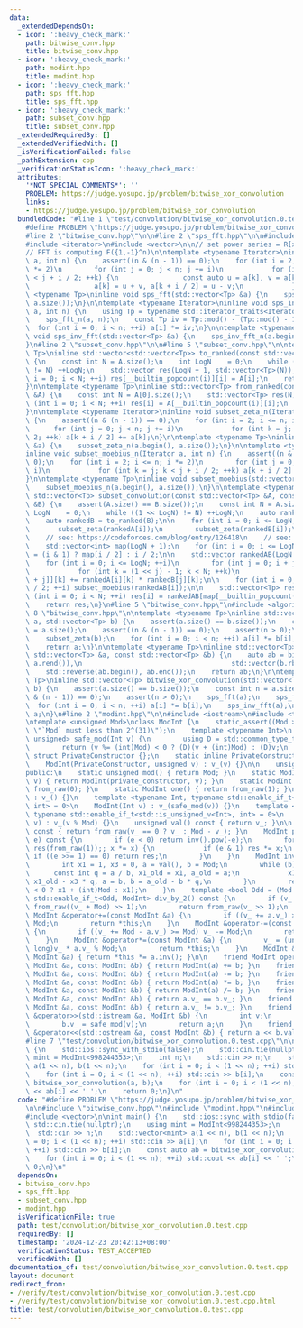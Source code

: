 ```yaml
---
data:
  _extendedDependsOn:
  - icon: ':heavy_check_mark:'
    path: bitwise_conv.hpp
    title: bitwise_conv.hpp
  - icon: ':heavy_check_mark:'
    path: modint.hpp
    title: modint.hpp
  - icon: ':heavy_check_mark:'
    path: sps_fft.hpp
    title: sps_fft.hpp
  - icon: ':heavy_check_mark:'
    path: subset_conv.hpp
    title: subset_conv.hpp
  _extendedRequiredBy: []
  _extendedVerifiedWith: []
  _isVerificationFailed: false
  _pathExtension: cpp
  _verificationStatusIcon: ':heavy_check_mark:'
  attributes:
    '*NOT_SPECIAL_COMMENTS*': ''
    PROBLEM: https://judge.yosupo.jp/problem/bitwise_xor_convolution
    links:
    - https://judge.yosupo.jp/problem/bitwise_xor_convolution
  bundledCode: "#line 1 \"test/convolution/bitwise_xor_convolution.0.test.cpp\"\n\
    #define PROBLEM \"https://judge.yosupo.jp/problem/bitwise_xor_convolution\"\n\n\
    #line 2 \"bitwise_conv.hpp\"\n\n#line 2 \"sps_fft.hpp\"\n\n#include <cassert>\n\
    #include <iterator>\n#include <vector>\n\n// set power series = R[x_1,...,x_n]/(x_1^2,...,x_n^2)\n\
    // FFT is computing F({1,-1}^n)\n\ntemplate <typename Iterator>\ninline void sps_fft_n(Iterator\
    \ a, int n) {\n    assert((n & (n - 1)) == 0);\n    for (int i = 2; i <= n; i\
    \ *= 2)\n        for (int j = 0; j < n; j += i)\n            for (int k = j; k\
    \ < j + i / 2; ++k) {\n                const auto u = a[k], v = a[k + i / 2];\n\
    \                a[k] = u + v, a[k + i / 2] = u - v;\n            }\n}\n\ntemplate\
    \ <typename Tp>\ninline void sps_fft(std::vector<Tp> &a) {\n    sps_fft_n(a.begin(),\
    \ a.size());\n}\n\ntemplate <typename Iterator>\ninline void sps_inv_fft_n(Iterator\
    \ a, int n) {\n    using Tp = typename std::iterator_traits<Iterator>::value_type;\n\
    \    sps_fft_n(a, n);\n    const Tp iv = Tp::mod() - (Tp::mod() - 1) / n;\n  \
    \  for (int i = 0; i < n; ++i) a[i] *= iv;\n}\n\ntemplate <typename Tp>\ninline\
    \ void sps_inv_fft(std::vector<Tp> &a) {\n    sps_inv_fft_n(a.begin(), a.size());\n\
    }\n#line 2 \"subset_conv.hpp\"\n\n#line 5 \"subset_conv.hpp\"\n\ntemplate <typename\
    \ Tp>\ninline std::vector<std::vector<Tp>> to_ranked(const std::vector<Tp> &A)\
    \ {\n    const int N = A.size();\n    int LogN    = 0;\n    while ((1 << LogN)\
    \ != N) ++LogN;\n    std::vector res(LogN + 1, std::vector<Tp>(N));\n    for (int\
    \ i = 0; i < N; ++i) res[__builtin_popcount(i)][i] = A[i];\n    return res;\n\
    }\n\ntemplate <typename Tp>\ninline std::vector<Tp> from_ranked(const std::vector<std::vector<Tp>>\
    \ &A) {\n    const int N = A[0].size();\n    std::vector<Tp> res(N);\n    for\
    \ (int i = 0; i < N; ++i) res[i] = A[__builtin_popcount(i)][i];\n    return res;\n\
    }\n\ntemplate <typename Iterator>\ninline void subset_zeta_n(Iterator a, int n)\
    \ {\n    assert((n & (n - 1)) == 0);\n    for (int i = 2; i <= n; i *= 2)\n  \
    \      for (int j = 0; j < n; j += i)\n            for (int k = j; k < j + i /\
    \ 2; ++k) a[k + i / 2] += a[k];\n}\n\ntemplate <typename Tp>\ninline void subset_zeta(std::vector<Tp>\
    \ &a) {\n    subset_zeta_n(a.begin(), a.size());\n}\n\ntemplate <typename Iterator>\n\
    inline void subset_moebius_n(Iterator a, int n) {\n    assert((n & (n - 1)) ==\
    \ 0);\n    for (int i = 2; i <= n; i *= 2)\n        for (int j = 0; j < n; j +=\
    \ i)\n            for (int k = j; k < j + i / 2; ++k) a[k + i / 2] -= a[k];\n\
    }\n\ntemplate <typename Tp>\ninline void subset_moebius(std::vector<Tp> &a) {\n\
    \    subset_moebius_n(a.begin(), a.size());\n}\n\ntemplate <typename Tp>\ninline\
    \ std::vector<Tp> subset_convolution(const std::vector<Tp> &A, const std::vector<Tp>\
    \ &B) {\n    assert(A.size() == B.size());\n    const int N = A.size();\n    int\
    \ LogN    = 0;\n    while ((1 << LogN) != N) ++LogN;\n    auto rankedA = to_ranked(A);\n\
    \    auto rankedB = to_ranked(B);\n\n    for (int i = 0; i <= LogN; ++i) {\n \
    \       subset_zeta(rankedA[i]);\n        subset_zeta(rankedB[i]);\n    }\n\n\
    \    // see: https://codeforces.com/blog/entry/126418\n    // see: https://oeis.org/A025480\n\
    \    std::vector<int> map(LogN + 1);\n    for (int i = 0; i <= LogN; ++i) map[i]\
    \ = (i & 1) ? map[i / 2] : i / 2;\n\n    std::vector rankedAB(LogN / 2 + 1, std::vector<Tp>(N));\n\
    \    for (int i = 0; i <= LogN; ++i)\n        for (int j = 0; i + j <= LogN; ++j)\n\
    \            for (int k = (1 << j) - 1; k < N; ++k)\n                rankedAB[map[i\
    \ + j]][k] += rankedA[i][k] * rankedB[j][k];\n\n    for (int i = 0; i <= LogN\
    \ / 2; ++i) subset_moebius(rankedAB[i]);\n\n    std::vector<Tp> res(N);\n    for\
    \ (int i = 0; i < N; ++i) res[i] = rankedAB[map[__builtin_popcount(i)]][i];\n\
    \    return res;\n}\n#line 5 \"bitwise_conv.hpp\"\n#include <algorithm>\n#line\
    \ 8 \"bitwise_conv.hpp\"\n\ntemplate <typename Tp>\ninline std::vector<Tp> bitwise_or_convolution(std::vector<Tp>\
    \ a, std::vector<Tp> b) {\n    assert(a.size() == b.size());\n    const int n\
    \ = a.size();\n    assert((n & (n - 1)) == 0);\n    assert(n > 0);\n    subset_zeta(a);\n\
    \    subset_zeta(b);\n    for (int i = 0; i < n; ++i) a[i] *= b[i];\n    subset_moebius(a);\n\
    \    return a;\n}\n\ntemplate <typename Tp>\ninline std::vector<Tp> bitwise_and_convolution(const\
    \ std::vector<Tp> &a, const std::vector<Tp> &b) {\n    auto ab = bitwise_or_convolution(std::vector(a.rbegin(),\
    \ a.rend()),\n                                     std::vector(b.rbegin(), b.rend()));\n\
    \    std::reverse(ab.begin(), ab.end());\n    return ab;\n}\n\ntemplate <typename\
    \ Tp>\ninline std::vector<Tp> bitwise_xor_convolution(std::vector<Tp> a, std::vector<Tp>\
    \ b) {\n    assert(a.size() == b.size());\n    const int n = a.size();\n    assert((n\
    \ & (n - 1)) == 0);\n    assert(n > 0);\n    sps_fft(a);\n    sps_fft(b);\n  \
    \  for (int i = 0; i < n; ++i) a[i] *= b[i];\n    sps_inv_fft(a);\n    return\
    \ a;\n}\n#line 2 \"modint.hpp\"\n\n#include <iostream>\n#include <type_traits>\n\
    \ntemplate <unsigned Mod>\nclass ModInt {\n    static_assert((Mod >> 31) == 0,\
    \ \"`Mod` must less than 2^(31)\");\n    template <typename Int>\n    static std::enable_if_t<std::is_integral_v<Int>,\
    \ unsigned> safe_mod(Int v) {\n        using D = std::common_type_t<Int, unsigned>;\n\
    \        return (v %= (int)Mod) < 0 ? (D)(v + (int)Mod) : (D)v;\n    }\n\n   \
    \ struct PrivateConstructor {};\n    static inline PrivateConstructor private_constructor{};\n\
    \    ModInt(PrivateConstructor, unsigned v) : v_(v) {}\n\n    unsigned v_;\n\n\
    public:\n    static unsigned mod() { return Mod; }\n    static ModInt from_raw(unsigned\
    \ v) { return ModInt(private_constructor, v); }\n    static ModInt zero() { return\
    \ from_raw(0); }\n    static ModInt one() { return from_raw(1); }\n\n    ModInt()\
    \ : v_() {}\n    template <typename Int, typename std::enable_if_t<std::is_signed_v<Int>,\
    \ int> = 0>\n    ModInt(Int v) : v_(safe_mod(v)) {}\n    template <typename Int,\
    \ typename std::enable_if_t<std::is_unsigned_v<Int>, int> = 0>\n    ModInt(Int\
    \ v) : v_(v % Mod) {}\n    unsigned val() const { return v_; }\n\n    ModInt operator-()\
    \ const { return from_raw(v_ == 0 ? v_ : Mod - v_); }\n    ModInt pow(long long\
    \ e) const {\n        if (e < 0) return inv().pow(-e);\n        for (ModInt x(*this),\
    \ res(from_raw(1));; x *= x) {\n            if (e & 1) res *= x;\n           \
    \ if ((e >>= 1) == 0) return res;\n        }\n    }\n    ModInt inv() const {\n\
    \        int x1 = 1, x3 = 0, a = val(), b = Mod;\n        while (b) {\n      \
    \      const int q = a / b, x1_old = x1, a_old = a;\n            x1 = x3, x3 =\
    \ x1_old - x3 * q, a = b, b = a_old - b * q;\n        }\n        return from_raw(x1\
    \ < 0 ? x1 + (int)Mod : x1);\n    }\n    template <bool Odd = (Mod & 1)>\n   \
    \ std::enable_if_t<Odd, ModInt> div_by_2() const {\n        if (v_ & 1) return\
    \ from_raw((v_ + Mod) >> 1);\n        return from_raw(v_ >> 1);\n    }\n\n   \
    \ ModInt &operator+=(const ModInt &a) {\n        if ((v_ += a.v_) >= Mod) v_ -=\
    \ Mod;\n        return *this;\n    }\n    ModInt &operator-=(const ModInt &a)\
    \ {\n        if ((v_ += Mod - a.v_) >= Mod) v_ -= Mod;\n        return *this;\n\
    \    }\n    ModInt &operator*=(const ModInt &a) {\n        v_ = (unsigned long\
    \ long)v_ * a.v_ % Mod;\n        return *this;\n    }\n    ModInt &operator/=(const\
    \ ModInt &a) { return *this *= a.inv(); }\n\n    friend ModInt operator+(const\
    \ ModInt &a, const ModInt &b) { return ModInt(a) += b; }\n    friend ModInt operator-(const\
    \ ModInt &a, const ModInt &b) { return ModInt(a) -= b; }\n    friend ModInt operator*(const\
    \ ModInt &a, const ModInt &b) { return ModInt(a) *= b; }\n    friend ModInt operator/(const\
    \ ModInt &a, const ModInt &b) { return ModInt(a) /= b; }\n    friend bool operator==(const\
    \ ModInt &a, const ModInt &b) { return a.v_ == b.v_; }\n    friend bool operator!=(const\
    \ ModInt &a, const ModInt &b) { return a.v_ != b.v_; }\n    friend std::istream\
    \ &operator>>(std::istream &a, ModInt &b) {\n        int v;\n        a >> v;\n\
    \        b.v_ = safe_mod(v);\n        return a;\n    }\n    friend std::ostream\
    \ &operator<<(std::ostream &a, const ModInt &b) { return a << b.val(); }\n};\n\
    #line 7 \"test/convolution/bitwise_xor_convolution.0.test.cpp\"\n\nint main()\
    \ {\n    std::ios::sync_with_stdio(false);\n    std::cin.tie(nullptr);\n    using\
    \ mint = ModInt<998244353>;\n    int n;\n    std::cin >> n;\n    std::vector<mint>\
    \ a(1 << n), b(1 << n);\n    for (int i = 0; i < (1 << n); ++i) std::cin >> a[i];\n\
    \    for (int i = 0; i < (1 << n); ++i) std::cin >> b[i];\n    const auto ab =\
    \ bitwise_xor_convolution(a, b);\n    for (int i = 0; i < (1 << n); ++i) std::cout\
    \ << ab[i] << ' ';\n    return 0;\n}\n"
  code: "#define PROBLEM \"https://judge.yosupo.jp/problem/bitwise_xor_convolution\"\
    \n\n#include \"bitwise_conv.hpp\"\n#include \"modint.hpp\"\n#include <iostream>\n\
    #include <vector>\n\nint main() {\n    std::ios::sync_with_stdio(false);\n   \
    \ std::cin.tie(nullptr);\n    using mint = ModInt<998244353>;\n    int n;\n  \
    \  std::cin >> n;\n    std::vector<mint> a(1 << n), b(1 << n);\n    for (int i\
    \ = 0; i < (1 << n); ++i) std::cin >> a[i];\n    for (int i = 0; i < (1 << n);\
    \ ++i) std::cin >> b[i];\n    const auto ab = bitwise_xor_convolution(a, b);\n\
    \    for (int i = 0; i < (1 << n); ++i) std::cout << ab[i] << ' ';\n    return\
    \ 0;\n}\n"
  dependsOn:
  - bitwise_conv.hpp
  - sps_fft.hpp
  - subset_conv.hpp
  - modint.hpp
  isVerificationFile: true
  path: test/convolution/bitwise_xor_convolution.0.test.cpp
  requiredBy: []
  timestamp: '2024-12-23 20:42:13+08:00'
  verificationStatus: TEST_ACCEPTED
  verifiedWith: []
documentation_of: test/convolution/bitwise_xor_convolution.0.test.cpp
layout: document
redirect_from:
- /verify/test/convolution/bitwise_xor_convolution.0.test.cpp
- /verify/test/convolution/bitwise_xor_convolution.0.test.cpp.html
title: test/convolution/bitwise_xor_convolution.0.test.cpp
---
```

